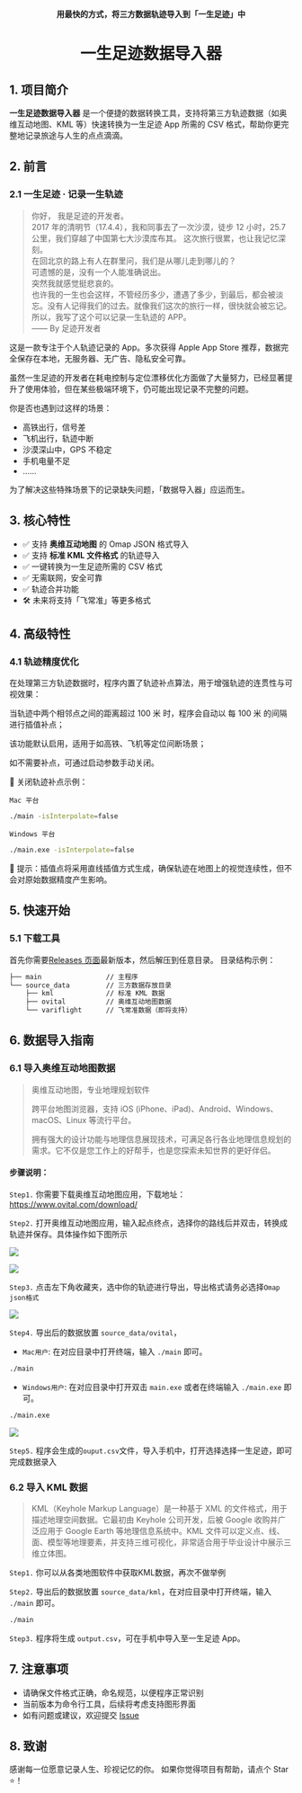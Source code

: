 <p align="center">
	<strong>用最快的方式，将三方数据轨迹导入到「一生足迹」中</strong>
</p> 
<h1 align="center">一生足迹数据导入器</h1>


## 1. 项目简介

**一生足迹数据导入器** 是一个便捷的数据转换工具，支持将第三方轨迹数据（如奥维互动地图、KML 等）快速转换为一生足迹 App 所需的 CSV 格式，帮助你更完整地记录旅途与人生的点点滴滴。

## 2. 前言

### 2.1 一生足迹 · 记录一生轨迹

> 你好，
我是足迹的开发者。<br>
2017 年的清明节（17.4.4），我和同事去了一次沙漠，徒步 12 小时，25.7 公里，我们穿越了中国第七大沙漠库布其。
这次旅行很累，也让我记忆深刻。<br>
在回北京的路上有人在群里问，我们是从哪儿走到哪儿的？<br>
可遗憾的是，没有一个人能准确说出。<br>
突然我就感觉挺悲哀的。<br>
也许我的一生也会这样，不管经历多少，遭遇了多少，到最后，都会被淡忘。没有人记得我们的过去。就像我们这次的旅行一样，很快就会被忘记。<br>
所以，我写了这个可以记录一生轨迹的 APP。<br>
—— By 足迹开发者

这是一款专注于个人轨迹记录的 App。多次获得 Apple App Store 推荐，数据完全保存在本地，无服务器、无广告、隐私安全可靠。

虽然一生足迹的开发者在耗电控制与定位漂移优化方面做了大量努力，已经显著提升了使用体验，但在某些极端环境下，仍可能出现记录不完整的问题。

你是否也遇到过这样的场景：
- 高铁出行，信号差
- 飞机出行，轨迹中断
- 沙漠深山中，GPS 不稳定
- 手机电量不足
- ......

为了解决这些特殊场景下的记录缺失问题，「数据导入器」应运而生。

## 3. 核心特性

- ✅ 支持 **奥维互动地图** 的 Omap JSON 格式导入  
- ✅ 支持 **标准 KML 文件格式** 的轨迹导入  
- ✅ 一键转换为一生足迹所需的 CSV 格式  
- ✅ 无需联网，安全可靠  
- ✅ 轨迹合并功能
- 🛠️ 未来将支持「飞常准」等更多格式

## 4. 高级特性

### 4.1 轨迹精度优化

在处理第三方轨迹数据时，程序内置了轨迹补点算法，用于增强轨迹的连贯性与可视效果：

当轨迹中两个相邻点之间的距离超过 100 米 时，程序会自动以 每 100 米 的间隔进行插值补点；

该功能默认启用，适用于如高铁、飞机等定位间断场景；

如不需要补点，可通过启动参数手动关闭。

🔧 关闭轨迹补点示例：

`Mac 平台`

```bash
./main -isInterpolate=false
```

`Windows 平台`

```bash
./main.exe -isInterpolate=false
```

📌 提示：插值点将采用直线插值方式生成，确保轨迹在地图上的视觉连续性，但不会对原始数据精度产生影响。




## 5. 快速开始

### 5.1 下载工具

首先你需要[Releases 页面](https://github.com/hygao1024/steplife-universal-importer/releases)最新版本，然后解压到任意目录。
目录结构示例：

```bash
├── main                // 主程序
└── source_data         // 三方数据存放目录
    ├── kml             // 标准 KML 数据
    ├── ovital          // 奥维互动地图数据
    └── variflight      // 飞常准数据（即将支持）
```


## 6. 数据导入指南

### 6.1 导入奥维互动地图数据

>奥维互动地图，专业地理规划软件
>
>跨平台地图浏览器，支持 iOS (iPhone、iPad)、Android、Windows、macOS、Linux 等流行平台。
>
>拥有强大的设计功能与地理信息展现技术，可满足各行各业地理信息规划的需求。它不仅是您工作上的好帮手，也是您探索未知世界的更好伴侣。

#### 步骤说明：

`Step1.` 你需要下载奥维互动地图应用，下载地址：https://www.ovital.com/download/

`Step2.` 打开奥维互动地图应用，输入起点终点，选择你的路线后并双击，转换成轨迹并保存。具体操作如下图所示

![](./static/images/map_search.png)

![](./static/images/map_search2.png)

`Step3.` 点击左下角收藏夹，选中你的轨迹进行导出，导出格式请务必选择`Omap json格式`

![](./static/images/export_tracks.png)

`Step4.` 导出后的数据放置 `source_data/ovital`，

- `Mac用户`: 在对应目录中打开终端，输入 `./main` 即可。
```bash
./main
```

- `Windows用户`: 在对应目录中打开双击 `main.exe` 或者在终端输入 `./main.exe` 即可。
```bash
./main.exe
```

![](./static/images/exec.png)

`Step5.` 程序会生成的`ouput.csv`文件，导入手机中，打开选择选择一生足迹，即可完成数据录入



### 6.2 导入 KML 数据

>KML（Keyhole Markup Language）是一种基于 XML 的文件格式，用于描述地理空间数据。它最初由 Keyhole 公司开发，后被 Google 收购并广泛应用于 Google Earth 等地理信息系统中。KML 文件可以定义点、线、面、模型等地理要素，并支持三维可视化，非常适合用于毕业设计中展示三维立体图。

`Step1.` 你可以从各类地图软件中获取KML数据，再次不做举例

`Step2.` 导出后的数据放置 `source_data/kml`，在对应目录中打开终端，输入 `./main` 即可。

```bash
./main
```

`Step3.` 程序将生成 `output.csv`，可在手机中导入至一生足迹 App。



## 7. 注意事项

- 请确保文件格式正确，命名规范，以便程序正常识别
- 当前版本为命令行工具，后续将考虑支持图形界面
- 如有问题或建议，欢迎提交 [Issue](https://github.com/hygao1024/steplife-universal-importer/issues)



## 8. 致谢

感谢每一位愿意记录人生、珍视记忆的你。
如果你觉得项目有帮助，请点个 Star ⭐️！
